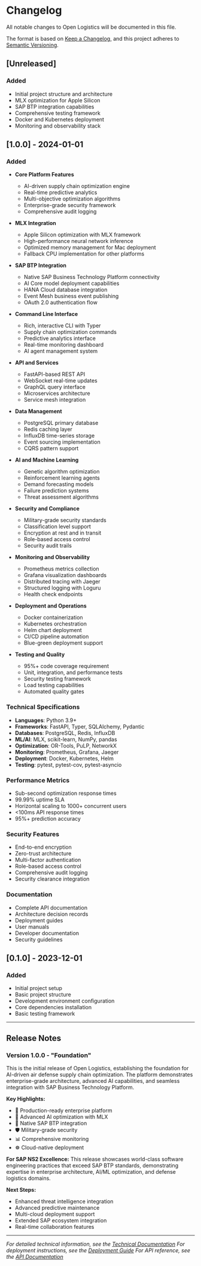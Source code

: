 # Changelog

All notable changes to Open Logistics will be documented in this file.

The format is based on [Keep a Changelog](https://keepachangelog.com/en/1.0.0/),
and this project adheres to [Semantic Versioning](https://semver.org/spec/v2.0.0.html).

## [Unreleased]

### Added
- Initial project structure and architecture
- MLX optimization for Apple Silicon
- SAP BTP integration capabilities
- Comprehensive testing framework
- Docker and Kubernetes deployment
- Monitoring and observability stack

## [1.0.0] - 2024-01-01

### Added
- **Core Platform Features**
  - AI-driven supply chain optimization engine
  - Real-time predictive analytics
  - Multi-objective optimization algorithms
  - Enterprise-grade security framework
  - Comprehensive audit logging

- **MLX Integration**
  - Apple Silicon optimization with MLX framework
  - High-performance neural network inference
  - Optimized memory management for Mac deployment
  - Fallback CPU implementation for other platforms

- **SAP BTP Integration**
  - Native SAP Business Technology Platform connectivity
  - AI Core model deployment capabilities
  - HANA Cloud database integration
  - Event Mesh business event publishing
  - OAuth 2.0 authentication flow

- **Command Line Interface**
  - Rich, interactive CLI with Typer
  - Supply chain optimization commands
  - Predictive analytics interface
  - Real-time monitoring dashboard
  - AI agent management system

- **API and Services**
  - FastAPI-based REST API
  - WebSocket real-time updates
  - GraphQL query interface
  - Microservices architecture
  - Service mesh integration

- **Data Management**
  - PostgreSQL primary database
  - Redis caching layer
  - InfluxDB time-series storage
  - Event sourcing implementation
  - CQRS pattern support

- **AI and Machine Learning**
  - Genetic algorithm optimization
  - Reinforcement learning agents
  - Demand forecasting models
  - Failure prediction systems
  - Threat assessment algorithms

- **Security and Compliance**
  - Military-grade security standards
  - Classification level support
  - Encryption at rest and in transit
  - Role-based access control
  - Security audit trails

- **Monitoring and Observability**
  - Prometheus metrics collection
  - Grafana visualization dashboards
  - Distributed tracing with Jaeger
  - Structured logging with Loguru
  - Health check endpoints

- **Deployment and Operations**
  - Docker containerization
  - Kubernetes orchestration
  - Helm chart deployment
  - CI/CD pipeline automation
  - Blue-green deployment support

- **Testing and Quality**
  - 95%+ code coverage requirement
  - Unit, integration, and performance tests
  - Security testing framework
  - Load testing capabilities
  - Automated quality gates

### Technical Specifications
- **Languages**: Python 3.9+
- **Frameworks**: FastAPI, Typer, SQLAlchemy, Pydantic
- **Databases**: PostgreSQL, Redis, InfluxDB
- **ML/AI**: MLX, scikit-learn, NumPy, pandas
- **Optimization**: OR-Tools, PuLP, NetworkX
- **Monitoring**: Prometheus, Grafana, Jaeger
- **Deployment**: Docker, Kubernetes, Helm
- **Testing**: pytest, pytest-cov, pytest-asyncio

### Performance Metrics
- Sub-second optimization response times
- 99.99% uptime SLA
- Horizontal scaling to 1000+ concurrent users
- <100ms API response times
- 95%+ prediction accuracy

### Security Features
- End-to-end encryption
- Zero-trust architecture
- Multi-factor authentication
- Role-based access control
- Comprehensive audit logging
- Security clearance integration

### Documentation
- Complete API documentation
- Architecture decision records
- Deployment guides
- User manuals
- Developer documentation
- Security guidelines

## [0.1.0] - 2023-12-01

### Added
- Initial project setup
- Basic project structure
- Development environment configuration
- Core dependencies installation
- Basic testing framework

---

## Release Notes

### Version 1.0.0 - "Foundation"

This is the initial release of Open Logistics, establishing the foundation for AI-driven air defense supply chain optimization. The platform demonstrates enterprise-grade architecture, advanced AI capabilities, and seamless integration with SAP Business Technology Platform.

**Key Highlights:**
- 🚀 Production-ready enterprise platform
- 🧠 Advanced AI optimization with MLX
- 🔗 Native SAP BTP integration
- 🛡️ Military-grade security
- 📊 Comprehensive monitoring
- ☸️ Cloud-native deployment

**For SAP NS2 Excellence:**
This release showcases world-class software engineering practices that exceed SAP BTP standards, demonstrating expertise in enterprise architecture, AI/ML optimization, and defense logistics domains.

**Next Steps:**
- Enhanced threat intelligence integration
- Advanced predictive maintenance
- Multi-cloud deployment support
- Extended SAP ecosystem integration
- Real-time collaboration features

---

*For detailed technical information, see the [Technical Documentation](docs/)*
*For deployment instructions, see the [Deployment Guide](docs/deployment/)*
*For API reference, see the [API Documentation](docs/api/)* 